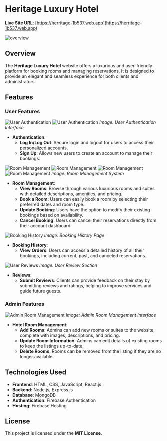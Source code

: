 # **Heritage Luxury Hotel**

**Live Site URL**: [https://herritage-1b537.web.app](https://herritage-1b537.web.app) 

![overview](https://i.ibb.co/sqqpwJT/screencapture-herritage-1b537-web-app-2024-08-29-00-12-46.png)

## **Overview**

The **Heritage Luxury Hotel** website offers a luxurious and user-friendly platform for booking rooms and managing reservations. It is designed to provide an elegant and seamless experience for both clients and administrators.

## **Features**

### **User Features**

![User Authentication](https://i.ibb.co/XYVrjw0/screencapture-herritage-1b537-web-app-register-2024-08-28-23-39-05.png)
![User Authentication](https://i.ibb.co/ZNvHssN/screencapture-herritage-1b537-web-app-login-2024-08-28-23-38-54.png)
*Image: User Authentication Interface*

- **Authentication**:
  - **Log In/Log Out**: Secure login and logout for users to access their personalized accounts.
  - **Sign Up**: Allows new users to create an account to manage their bookings.

![Room Management](https://i.ibb.co/6yyJvzL/screencapture-herritage-1b537-web-app-room-Details-Page-6641ff75364127f7a5694ec3-2024-08-28-23-39-36.png)
![Room Management](https://i.ibb.co/y85HX2H/screencapture-herritage-1b537-web-app-update-Bookings-66cf60bb7e493b45860a52b1-2024-08-28-23-40-17.png)
![Room Management](https://i.ibb.co/mRBpp6q/screencapture-herritage-1b537-web-app-rooms-2024-08-28-23-39-16.png)
![Room Management](./images/room-management.png)
*Image: Room Management System*

- **Room Management**:
  - **View Rooms**: Browse through various luxurious rooms and suites with detailed descriptions, amenities, and pricing.
  - **Book a Room**: Users can easily book a room by selecting their preferred dates and room type.
  - **Update Booking**: Users have the option to modify their existing bookings based on availability.
  - **Cancel Booking**: Users can cancel their reservations directly from their account dashboard.

![Booking History](https://i.ibb.co/BGK6mbh/screencapture-herritage-1b537-web-app-bookings-2024-08-28-23-39-59.png)
*Image: Booking History Page*

- **Booking History**:
  - **View Orders**: Users can access a detailed history of all their bookings, including current, past, and canceled reservations.

![User Reviews](https://i.ibb.co/GnfmVrX/screencapture-herritage-1b537-web-app-review-2024-08-28-23-41-03.png)
*Image: User Review Section*

- **Reviews**:
  - **Submit Reviews**: Clients can provide feedback on their stay by submitting reviews and ratings, helping to improve services and guide future guests.

### **Admin Features**

![Admin Room Management]()
*Image: Admin Room Management Interface*

- **Hotel Room Management**:
  - **Add Rooms**: Admins can add new rooms or suites to the website, complete with images, descriptions, and pricing.
  - **Update Room Information**: Admins can edit details of existing rooms to keep the listings up-to-date.
  - **Delete Rooms**: Rooms can be removed from the listing if they are no longer available.

## **Technologies Used**

- **Frontend**: HTML, CSS, JavaScript, React.js
- **Backend**: Node.js, Express.js
- **Database**: MongoDB
- **Authentication**: Firebase Authentication
- **Hosting**: Firebase Hosting

## **License**

This project is licensed under the **MIT License**.




